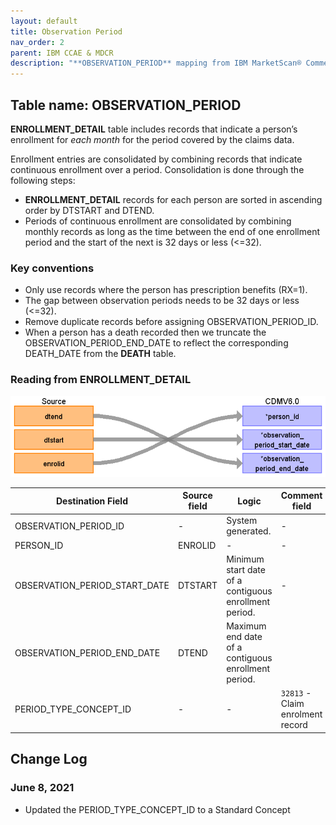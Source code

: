 ```yaml
---
layout: default
title: Observation Period
nav_order: 2
parent: IBM CCAE & MDCR
description: "**OBSERVATION_PERIOD** mapping from IBM MarketScan® Commercial Database (CCAE) & IBM MarketScan® Medicare Supplemental Database (MDCR) **ENROLLMENT_DETAIL**."
---
```


## Table name: **OBSERVATION_PERIOD**

**ENROLLMENT_DETAIL** table includes records that indicate a person’s enrollment for *each month* for the period covered by the claims data.

Enrollment entries are consolidated by combining records that indicate continuous enrollment over a period.  Consolidation is done through the following steps:
* **ENROLLMENT_DETAIL** records for each person are sorted in ascending order by DTSTART and DTEND.
* Periods of continuous enrollment are consolidated by combining monthly records as long as the time between the end of one enrollment period and the start of the next is 32 days or less (<=32).

### Key conventions
* Only use records where the person has prescription benefits (RX=1).
* The gap between observation periods needs to be 32 days or less (<=32).
* Remove duplicate records before assigning OBSERVATION_PERIOD_ID.  
* When a person has a death recorded then we truncate the OBSERVATION_PERIOD_END_DATE to reflect the corresponding DEATH_DATE from the **DEATH** table.   


### Reading from **ENROLLMENT_DETAIL**

![](images/image11.png)

| Destination Field | Source field | Logic | Comment field |
| --- | --- | --- | --- |
| OBSERVATION_PERIOD_ID | - | System generated. | - |
| PERSON_ID | ENROLID | - | - |
| OBSERVATION_PERIOD_START_DATE | DTSTART | Minimum start date of a contiguous enrollment period. | - |
| OBSERVATION_PERIOD_END_DATE | DTEND | Maximum end date of a contiguous enrollment period. |  |
| PERIOD_TYPE_CONCEPT_ID | - | - | `32813` - Claim enrolment record |

## Change Log

### June 8, 2021
* Updated the PERIOD_TYPE_CONCEPT_ID to a Standard Concept